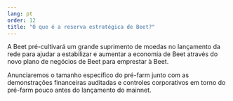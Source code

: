 ```yaml
---
lang: pt
order: 12
title: "O que é a reserva estratégica de Beet?"
---
```


A Beet pré-cultivará um grande suprimento de moedas no lançamento da rede para ajudar a estabilizar e aumentar a economia de Beet através do novo plano de negócios de Beet para emprestar à Beet.

Anunciaremos o tamanho específico do pré-farm junto com as demonstrações financeiras auditadas e controles corporativos em torno do pré-farm pouco antes do lançamento do mainnet.
